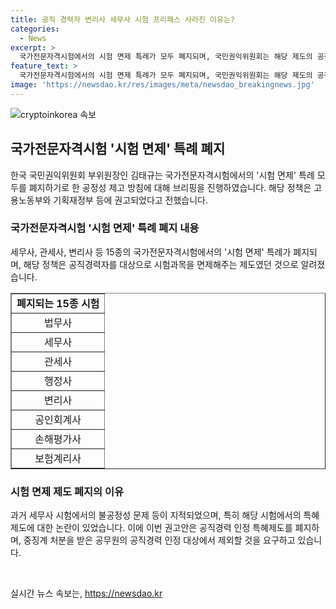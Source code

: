 ```yaml
---
title: 공직 경력자 변리사 세무사 시험 프리패스 사라진 이유는?
categories:
  - News
excerpt: >
  국가전문자격시험에서의 시험 면제 특례가 모두 폐지되며, 국민권익위원회는 해당 제도의 공정성을 높이는 방안을 마련해 기획재정부·고용노동부 등에 권고했다. 이에 따라 공직 경력자들이 특혜를 받는 현상에 대한 논란이 제기되었으며, 해당 특혜제도가 전면 폐지될 예정이다. 권익위는 또한 공직경력 인정 대상을 파면이나 해임 등 중징계 처분을 받은 공무원을 제외하고, 성범죄와 채용 비리를 포함한 사유로 제외하도록 요구하고 있다. 이러한 변화가 국민들에게 상당한 공감을 얻고 있으며, 정치적 동의를 획득하는 데 문제가 없다는 입장이다.
feature_text: >
  국가전문자격시험에서의 시험 면제 특례가 모두 폐지되며, 국민권익위원회는 해당 제도의 공정성을 높이는 방안을 마련해 기획재정부·고용노동부 등에 권고했다. 이에 따라 공직 경력자들이 특혜를 받는 현상에 대한 논란이 제기되었으며, 해당 특혜제도가 전면 폐지될 예정이다. 권익위는 또한 공직경력 인정 대상을 파면이나 해임 등 중징계 처분을 받은 공무원을 제외하고, 성범죄와 채용 비리를 포함한 사유로 제외하도록 요구하고 있다. 이러한 변화가 국민들에게 상당한 공감을 얻고 있으며, 정치적 동의를 획득하는 데 문제가 없다는 입장이다.
image: 'https://newsdao.kr/res/images/meta/newsdao_breakingnews.jpg'
---
```


<p><img src="https://newsdao.kr/res/images/meta/newsdao_breakingnews.jpg" alt="cryptoinkorea 속보" /></p>

<h2 data-ke-size="size26">국가전문자격시험 '시험 면제' 특례 폐지</h2>

<p data-ke-size="size16">한국 국민권익위원회 부위원장인 김태규는 국가전문자격시험에서의 '시험 면제' 특례 모두를 폐지하기로 한 공정성 제고 방침에 대해 브리핑을 진행하였습니다. 해당 정책은 고용노동부와 기획재정부 등에 권고되었다고 전했습니다.</p>

<h3>국가전문자격시험 '시험 면제' 특례 폐지 내용</h3>

<p data-ke-size="size16">세무사, 관세사, 변리사 등 15종의 국가전문자격시험에서의 '시험 면제' 특례가 폐지되며, 해당 정책은 공직경력자를 대상으로 시험과목을 면제해주는 제도였던 것으로 알려졌습니다.</p>

<table style="width: 100%;" border="1">
<tbody>
<tr>
<td style="text-align: center; height: 17px;"><b>폐지되는 15종 시험</b></td>
</tr>
<tr>
<td style="text-align: center; height: 17px;">법무사</td>
</tr>
<tr>
<td style="text-align: center; height: 17px;">세무사</td>
</tr>
<tr>
<td style="text-align: center; height: 17px;">관세사</td>
</tr>
<tr>
<td style="text-align: center; height: 17px;">행정사</td>
</tr>
<tr>
<td style="text-align: center; height: 17px;">변리사</td>
</tr>
<tr>
<td style="text-align: center; height: 17px;">공인회계사</td>
</tr>
<tr>
<td style="text-align: center; height: 17px;">손해평가사</td>
</tr>
<tr>
<td style="text-align: center; height: 17px;">보험계리사</td>
</tr>
</tbody>
</table>

<h3>시험 면제 제도 폐지의 이유</h3>

<p data-ke-size="size16">과거 세무사 시험에서의 불공정성 문제 등이 지적되었으며, 특히 해당 시험에서의 특혜 제도에 대한 논란이 있었습니다. 이에 이번 권고안은 공직경력 인정 특혜제도를 폐지하며, 중징계 처분을 받은 공무원의 공직경력 인정 대상에서 제외할 것을 요구하고 있습니다.</p>

<p data-ke-size="size16">&nbsp;</p>
실시간 뉴스 속보는, <a href="https://newsdao.kr" rel="dofollow">https://newsdao.kr</a>


